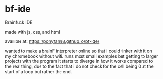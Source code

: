 # bf-ide
Brainfuck IDE

made with js, css, and html

availible at: https://ponyfan88.github.io/bf-ide/

wanted to make a brainF interpreter online so that i could tinker with it on my chromebook without wifi. runs most small examples but getting to larger projects with the program it starts to diverge in how it works compared to the real thing, due to the fact that i do not check for the cell being 0 at the start of a loop but rather the end.
